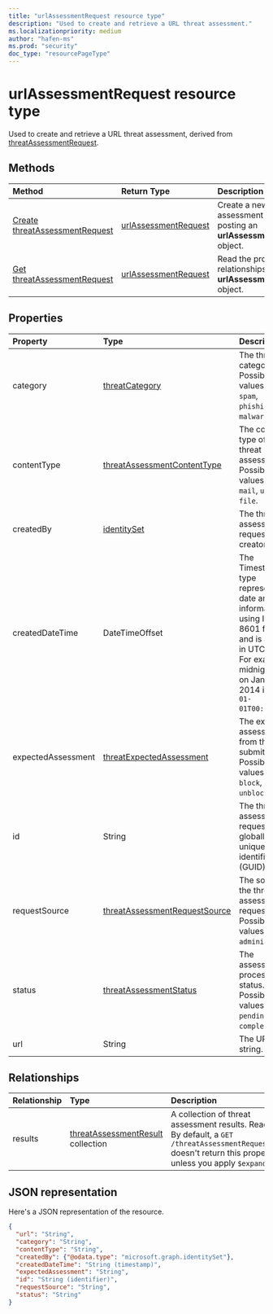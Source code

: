 ```yaml
---
title: "urlAssessmentRequest resource type"
description: "Used to create and retrieve a URL threat assessment."
ms.localizationpriority: medium
author: "hafen-ms"
ms.prod: "security"
doc_type: "resourcePageType"
---
```


# urlAssessmentRequest resource type

Used to create and retrieve a URL threat assessment, derived from [threatAssessmentRequest](threatAssessmentRequest.md).

## Methods

| Method       | Return Type | Description |
|:-------------|:------------|:------------|
| [Create threatAssessmentRequest](../api/informationprotection-post-threatassessmentrequests.md) | [urlAssessmentRequest](urlAssessmentRequest.md) | Create a new URL assessment request by posting an **urlAssessmentRequest** object. |
| [Get threatAssessmentRequest](../api/threatassessmentrequest-get.md) | [urlAssessmentRequest](urlassessmentrequest.md) | Read the properties and relationships of a **urlAssessmentRequest** object. |

## Properties

| Property     | Type        | Description |
|:-------------|:------------|:------------|
|category|[threatCategory](enums.md#threatcategory-values)|The threat category. Possible values are: `spam`, `phishing`, `malware`.|
|contentType|[threatAssessmentContentType](enums.md#threatassessmentcontenttype-values)|The content type of the threat assessment. Possible values are: `mail`, `url`, `file`.|
|createdBy|[identitySet](identityset.md)|The threat assessment request creator.|
|createdDateTime|DateTimeOffset|The Timestamp type represents date and time information using ISO 8601 format and is always in UTC time. For example, midnight UTC on Jan 1, 2014 is `2014-01-01T00:00:00Z`.|
|expectedAssessment|[threatExpectedAssessment](enums.md#threatexpectedassessment-values)|The expected assessment from the submitter. Possible values are: `block`, `unblock`.|
|id|String|The threat assessment request ID is a globally unique identifier (GUID).|
|requestSource|[threatAssessmentRequestSource](enums.md#threatassessmentrequestsource-values)|The source of the threat assessment request. Possible values are: `administrator`.|
|status|[threatAssessmentStatus](enums.md#threatassessmentstatus-values)|The assessment process status. Possible values are: `pending`, `completed`.|
|url|String|The URL string.|


## Relationships

| Relationship | Type        | Description |
|:-------------|:------------|:------------|
|results|[threatAssessmentResult](threatassessmentresult.md) collection|A collection of threat assessment results. Read-only. By default, a `GET /threatAssessmentRequests/{id}` doesn't return this property unless you apply `$expand` on it.|

## JSON representation

Here's a JSON representation of the resource.

<!-- {
  "blockType": "resource",
  "optionalProperties": [

  ],
  "@odata.type": "microsoft.graph.urlAssessmentRequest",
  "keyProperty": "id"
}-->

```json
{
  "url": "String",
  "category": "String",
  "contentType": "String",
  "createdBy": {"@odata.type": "microsoft.graph.identitySet"},
  "createdDateTime": "String (timestamp)",
  "expectedAssessment": "String",
  "id": "String (identifier)",
  "requestSource": "String",
  "status": "String"
}
```

<!-- uuid: 16cd6b66-4b1a-43a1-adaf-3a886856ed98
2019-02-04 14:57:30 UTC -->
<!-- {
  "type": "#page.annotation",
  "description": "urlAssessmentRequest resource",
  "keywords": "",
  "section": "documentation",
  "tocPath": ""
}-->

